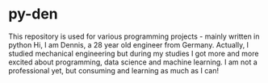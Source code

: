 # py-den
This repository is used for various programming projects - mainly written in python
Hi, I am Dennis, a 28 year old engineer from Germany. Actually, I studied mechanical engineering
but during my studies I got more and more excited about programming, data science and machine learning. 
I am not a professional yet, but consuming and learning as much as I can!

